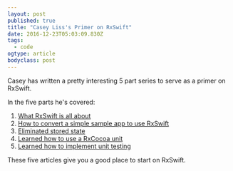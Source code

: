 ```yaml
---
layout: post 
published: true 
title: "Casey Liss's Primer on RxSwift" 
date: 2016-12-23T05:03:09.830Z 
tags:
  - code
ogtype: article 
bodyclass: post 
---
```


Casey has written a pretty interesting 5 part series to serve as a primer on RxSwift.

In the five parts he's covered:

1.  [What RxSwift is all about](https://www.caseyliss.com/2016/12/15/rxswift-primer-part-1)
2.  [How to convert a simple sample app to use RxSwift](https://www.caseyliss.com/2016/12/16/rxswift-primer-part-2)
3.  [Eliminated stored state](https://www.caseyliss.com/2016/12/19/rxswift-primer-part-3)
4.  [Learned how to use a RxCocoa unit](https://www.caseyliss.com/2016/12/20/rxswift-primer-part-4)
5.  [Learned how to implement unit testing](https://www.caseyliss.com/2016/12/21/rxswift-primer-part-5)

These five articles give you a good place to start on RxSwift.
